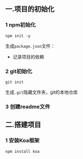 ## 一.项目的初始化

### 1 npm初始化

```
npm init -y
```

生成`package.json`文件：

- 记录项目的依赖

### 2 git初始化

```
git init
```

生成`.git`隐藏文件夹，git的本地仓库

### 3 创建readme文件

## 二.搭建项目

### 1 安装Koa框架

```
npm install koa
```



